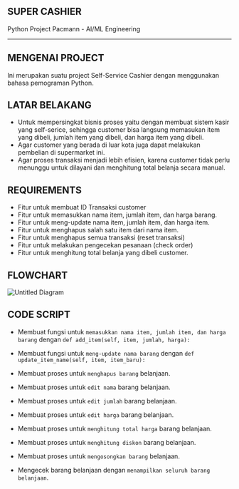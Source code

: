 ## SUPER CASHIER
Python Project Pacmann - AI/ML Engineering

---

## MENGENAI PROJECT
Ini merupakan suatu project Self-Service Cashier dengan menggunakan bahasa pemograman Python.

## LATAR BELAKANG
- Untuk mempersingkat bisnis proses yaitu dengan membuat sistem kasir yang self-serice, sehingga customer bisa langsung memasukan item yang dibeli, jumlah item yang dibeli, dan harga item yang dibeli.
- Agar customer yang berada di luar kota juga dapat melakukan pembelian di supermarket ini.
- Agar proses transaksi menjadi lebih efisien, karena customer tidak perlu menunggu untuk dilayani dan menghitung total belanja secara manual.

## REQUIREMENTS
- Fitur untuk membuat ID Transaksi customer
- Fitur untuk memasukkan nama item, jumlah item, dan harga barang.
- Fitur untuk meng-update nama item, jumlah item, dan harga item.
- Fitur untuk menghapus salah satu item dari nama item.
- Fitur untuk menghapus semua transaksi (reset transaksi)
- Fitur untuk melakukan pengecekan pesanaan (check order)
- Fitur untuk menghitung total belanja yang dibeli customer.

## FLOWCHART
![Untitled Diagram](https://user-images.githubusercontent.com/24706517/210150924-1bea1e4e-c470-417c-9b0a-7e93188c96c8.jpg)

## CODE SCRIPT
- Membuat fungsi untuk `memasukkan nama item, jumlah item, dan harga barang` dengan `def add_item(self, item, jumlah, harga):`
- Membuat fungsi untuk `meng-update nama barang` dengan `def update_item_name(self, item, item_baru):`






- Membuat proses untuk `menghapus barang` belanjaan.
- Membuat proses untuk `edit nama` barang belanjaan.
- Membuat proses untuk `edit jumlah` barang belanjaan. 
- Membuat proses untuk `edit harga` barang belanjaan.
- Membuat proses untuk `menghitung total harga` barang belanjaan.
- Membuat proses untuk `menghitung diskon` barang belanjaan.
- Membuat proses untuk `mengosongkan barang` belanjaan.
- Mengecek barang belanjaan dengan `menampilkan seluruh barang belanjaan`.


